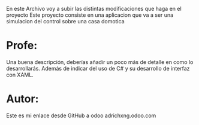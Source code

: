 En este Archivo voy a subir las distintas modificaciones que haga en el proyecto
Este proyecto consiste en una aplicacion que va a ser una simulacion del control sobre
una casa domotica
# Profe:
Una buena descripción, deberías añadir un poco más de detalle en como lo desarrollarás.
Además de indicar del uso de C# y su desarrollo de interfaz con XAML.
# Autor:
Este es mi enlace desde GitHub a odoo
adrichxng.odoo.com
